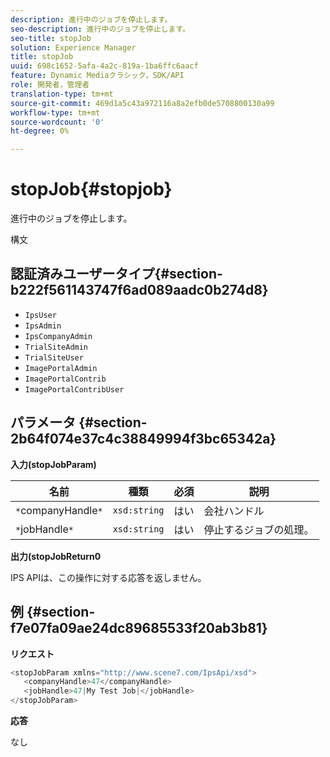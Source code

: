 ```yaml
---
description: 進行中のジョブを停止します。
seo-description: 進行中のジョブを停止します。
seo-title: stopJob
solution: Experience Manager
title: stopJob
uuid: 698c1652-5afa-4a2c-819a-1ba6ffc6aacf
feature: Dynamic Mediaクラシック，SDK/API
role: 開発者，管理者
translation-type: tm+mt
source-git-commit: 469d1a5c43a972116a8a2efb0de5708800130a99
workflow-type: tm+mt
source-wordcount: '0'
ht-degree: 0%

---
```



# stopJob{#stopjob}

進行中のジョブを停止します。

構文

## 認証済みユーザータイプ{#section-b222f561143747f6ad089aadc0b274d8}

* `IpsUser`
* `IpsAdmin`
* `IpsCompanyAdmin`
* `TrialSiteAdmin`
* `TrialSiteUser`
* `ImagePortalAdmin`
* `ImagePortalContrib`
* `ImagePortalContribUser`

## パラメータ {#section-2b64f074e37c4c38849994f3bc65342a}

**入力(stopJobParam)**

| 名前 | 種類 | 必須 | 説明 |
|---|---|---|---|
| `*`companyHandle`*` | `xsd:string` | はい | 会社ハンドル |
| `*`jobHandle`*` | `xsd:string` | はい | 停止するジョブの処理。 |

**出力(stopJobReturn0**

IPS APIは、この操作に対する応答を返しません。

## 例 {#section-f7e07fa09ae24dc89685533f20ab3b81}

**リクエスト**

```java
<stopJobParam xmlns="http://www.scene7.com/IpsApi/xsd">
   <companyHandle>47</companyHandle>
   <jobHandle>47|My Test Job|</jobHandle>
</stopJobParam>
```

**応答**

なし
